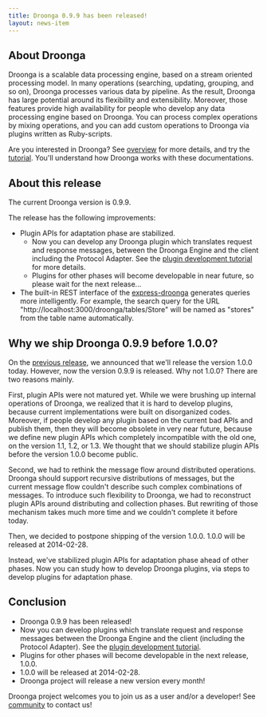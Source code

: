 ```yaml
---
title: Droonga 0.9.9 has been released!
layout: news-item
---
```


## About Droonga

Droonga is a scalable data processing engine, based on a stream oriented processing model. In many operations (searching, updating, grouping, and so on), Droonga processes various data by pipeline. As the result, Droonga has large potential around its flexibility and extensibility. Moreover, those features provide high availability for people who develop any data processing engine based on Droonga. You can process complex operations by mixing operations, and you can add custom operations to Droonga via plugins written as Ruby-scripts.

Are you interested in Droonga? See [overview](/overview/) for more details, and try the [tutorial](/tutorial/). You'll understand how Droonga works with these documentations.

## About this release

The current Droonga version is 0.9.9.

The release has the following improvements:

 * Plugin APIs for adaptation phase are stabilized.
   * Now you can develop any Droonga plugin which translates request and response messages, between the Droonga Engine and the client including the Protocol Adapter. See the [plugin development tutorial](/tutorial/plugin-development/) for more details.
   * Plugins for other phases will become developable in near future, so please wait for the next release...
 * The built-in REST interface of the [express-droonga](https://github.com/droonga/express-droonga) generates queries more intelligently.
   For example, the search query for the URL "http://localhost:3000/droonga/tables/Store" will be named as "stores" from the table name automatically.

## Why we ship Droonga 0.9.9 before 1.0.0?

On the [previous release](/news/2014/01/29/release), we announced that we'll release the version 1.0.0 today. However, now the version 0.9.9 is released. Why not 1.0.0? There are two reasons mainly.

First, plugin APIs were not matured yet. While we were brushing up internal operations of Droonga, we realized that it is hard to develop plugins, because current implementations were built on disorganized codes. Moreover, if people develop any plugin based on the current bad APIs and publish them, then they will become obsolete in very near future, because we define new plugin APIs which completely incompatible with the old one, on the version 1.1, 1.2, or 1.3. We thought that we should stabilize plugin APIs before the version 1.0.0 become public.

Second, we had to rethink the message flow around distributed operations. Droonga should support recursive distributions of messages, but the current message flow couldn't describe such complex combinations of messages. To introduce such flexibility to Droonga, we had to reconstruct plugin APIs around distributing and collection phases. But rewriting of those mechanism takes much more time and we couldn't complete it before today.

Then, we decided to postpone shipping of the version 1.0.0. 1.0.0 will be released at 2014-02-28.

Instead, we've stabilized plugin APIs for adaptation phase ahead of other phases. Now you can study how to develop Droonga plugins, via steps to develop plugins for adaptation phase.

## Conclusion

 * Droonga 0.9.9 has been released!
 * Now you can develop plugins which translate request and response messages between the Droonga Engine and the client (including the Protocol Adapter). See the [plugin development tutorial](/tutorial/plugin-development/).
 * Plugins for other phases will become developable in the next release, 1.0.0.
 * 1.0.0 will be released at 2014-02-28.
 * Droonga project will release a new version every month!

Droonga project welcomes you to join us as a user and/or a developer! See [community][] to contact us!

  [community]: /community/
  [search]: /reference/commands/search/
  [table_remove]: /reference/commands/
